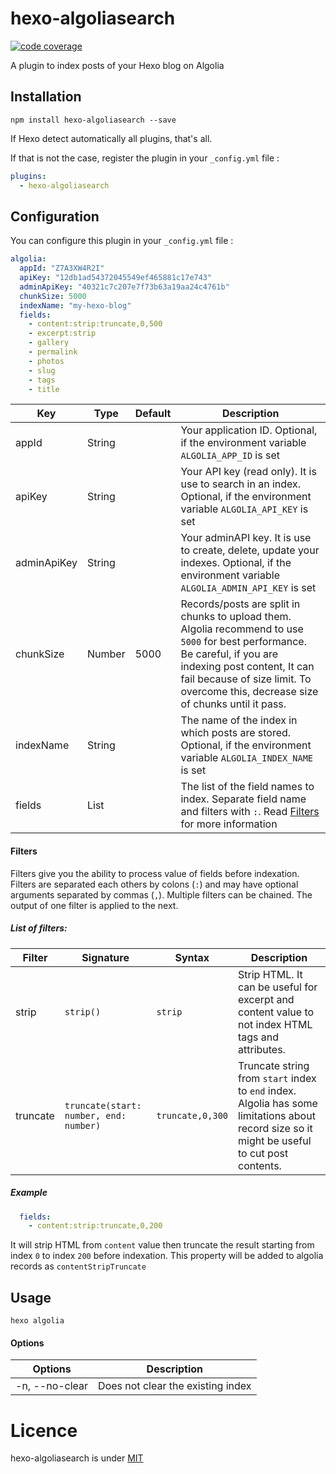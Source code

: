 # hexo-algoliasearch
[![code coverage](https://img.shields.io/codecov/c/github/LouisBarranqueiro/hexo-algoliasearch?style=flat-square
)](https://app.codecov.io/gh/LouisBarranqueiro/hexo-algoliasearch/tree/main)

A plugin to index posts of your Hexo blog on Algolia

## Installation

```
npm install hexo-algoliasearch --save
```

If Hexo detect automatically all plugins, that's all.

If that is not the case, register the plugin in your `_config.yml` file :
```yml
plugins:
  - hexo-algoliasearch
```

## Configuration

You can configure this plugin in your `_config.yml` file :

``` yml
algolia:
  appId: "Z7A3XW4R2I"
  apiKey: "12db1ad54372045549ef465881c17e743"
  adminApiKey: "40321c7c207e7f73b63a19aa24c4761b"
  chunkSize: 5000
  indexName: "my-hexo-blog"
  fields:
    - content:strip:truncate,0,500
    - excerpt:strip
    - gallery
    - permalink
    - photos
    - slug
    - tags
    - title
```

| Key            | Type   | Default | Description |
| -------------- | ------ | ------- | ----------- |
| appId          | String |         | Your application ID. Optional, if the environment variable `ALGOLIA_APP_ID` is set|
| apiKey         | String |         | Your API key (read only). It is use to search in an index. Optional, if the environment variable `ALGOLIA_API_KEY` is set|
| adminApiKey    | String |         | Your adminAPI key. It is use to create, delete, update your indexes. Optional, if the environment variable `ALGOLIA_ADMIN_API_KEY` is set |
| chunkSize      | Number | 5000    | Records/posts are split in chunks to upload them. Algolia recommend to use `5000` for best performance. Be careful, if you are indexing post content, It can fail because of size limit. To overcome this, decrease size of chunks until it pass. |
| indexName      | String |         | The name of the index in which posts are stored. Optional, if the environment variable `ALGOLIA_INDEX_NAME` is set|
| fields         | List   |         | The list of the field names to index. Separate field name and filters with `:`. Read [Filters](#filters) for more information |

#### Filters

Filters give you the ability to process value of fields before indexation.
Filters are separated each others by colons (`:`) and may have optional arguments separated by commas (`,`).
Multiple filters can be chained. The output of one filter is applied to the next.

##### List of filters:


| Filter     | Signature                              | Syntax           | Description |
| ---------- | -------------------------------------- | ---------------- | ----------- |
| strip      | `strip()`                              | `strip`          | Strip HTML. It can be useful for excerpt and content value to not index HTML tags and attributes. |
| truncate   | `truncate(start: number, end: number)` | `truncate,0,300` | Truncate string from `start` index to `end` index. Algolia has some limitations about record size so it might be useful to cut post contents. |


##### Example

``` yml
  fields:
    - content:strip:truncate,0,200
```

It will strip HTML from `content` value then truncate the result starting from index `0` to index `200` before indexation.
This property will be added to algolia records as `contentStripTruncate`

## Usage

```
hexo algolia
```

#### Options

| Options        | Description |
| -------------- | ----------- |
| -n, --no-clear | Does not clear the existing index |

# Licence

hexo-algoliasearch is under [MIT](https://github.com/LouisBarranqueiro/hexo-algoliasearch/blob/master/LICENSE)

